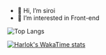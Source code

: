 - 👋 Hi, I’m siroi
- 👀 I’m interested in Front-end

![Top Langs](https://github-readme-stats.vercel.app/api/top-langs/?username=Gao-pw&layout=compact&hide_progress=true)

[![Harlok's WakaTime stats](https://github-readme-stats.vercel.app/api/wakatime?username=siroi&layout=compact)](https://github.com/anuraghazra/github-readme-stats)

<!---
Gao-pw/Gao-pw is a ✨ special ✨ repository because its `README.md` (this file) appears on your GitHub profile.
You can click the Preview link to take a look at your changes.
--->
